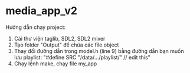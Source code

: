 # media_app_v2
Hướng dẫn chạy project:
1. Cài thư viện taglib, SDL2, SDL2 mixer
2. Tạo folder "Output" để chứa các file object
3. Thay đổi đường dẫn trong model.h (line 9) bằng đường dẫn bạn muốn lưu playlist: 
          "#define SRC "/data/.../playlist/" // edit this"
4. Chạy lệnh make, chạy file my_app
